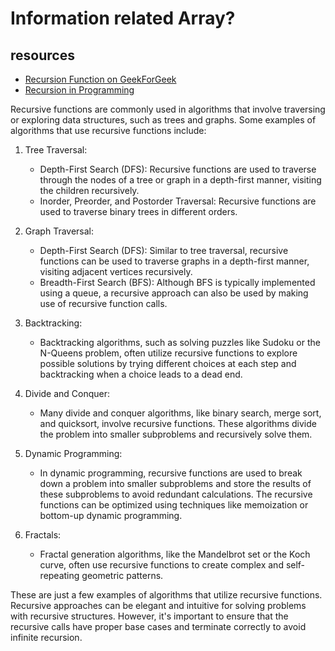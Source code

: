# Information related Array?

## resources

- [Recursion Function on GeekForGeek](https://www.geeksforgeeks.org/recursive-functions/)
- [Recursion in Programming](https://www.youtube.com/watch?v=IJDJ0kBx2LM)

Recursive functions are commonly used in algorithms that involve traversing or exploring data structures, such as trees and graphs. Some examples of algorithms that use recursive functions include:

1. Tree Traversal:

   - Depth-First Search (DFS): Recursive functions are used to traverse through the nodes of a tree or graph in a depth-first manner, visiting the children recursively.
   - Inorder, Preorder, and Postorder Traversal: Recursive functions are used to traverse binary trees in different orders.

2. Graph Traversal:

   - Depth-First Search (DFS): Similar to tree traversal, recursive functions can be used to traverse graphs in a depth-first manner, visiting adjacent vertices recursively.
   - Breadth-First Search (BFS): Although BFS is typically implemented using a queue, a recursive approach can also be used by making use of recursive function calls.

3. Backtracking:

   - Backtracking algorithms, such as solving puzzles like Sudoku or the N-Queens problem, often utilize recursive functions to explore possible solutions by trying different choices at each step and backtracking when a choice leads to a dead end.

4. Divide and Conquer:

   - Many divide and conquer algorithms, like binary search, merge sort, and quicksort, involve recursive functions. These algorithms divide the problem into smaller subproblems and recursively solve them.

5. Dynamic Programming:

   - In dynamic programming, recursive functions are used to break down a problem into smaller subproblems and store the results of these subproblems to avoid redundant calculations. The recursive functions can be optimized using techniques like memoization or bottom-up dynamic programming.

6. Fractals:
   - Fractal generation algorithms, like the Mandelbrot set or the Koch curve, often use recursive functions to create complex and self-repeating geometric patterns.

These are just a few examples of algorithms that utilize recursive functions. Recursive approaches can be elegant and intuitive for solving problems with recursive structures. However, it's important to ensure that the recursive calls have proper base cases and terminate correctly to avoid infinite recursion.
